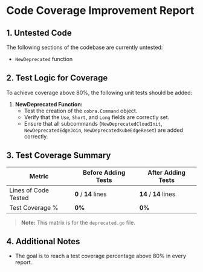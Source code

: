 # Code Coverage Improvement Report

## 1. Untested Code

The following sections of the codebase are currently untested:

- `NewDeprecated` function

## 2. Test Logic for Coverage

To achieve coverage above 80%, the following unit tests should be added:

1. **NewDeprecated Function:**
    - Test the creation of the `cobra.Command` object.
    - Verify that the `Use`, `Short`, and `Long` fields are correctly set.
    - Ensure that all subcommands (`NewDeprecatedCloudInit`, `NewDeprecatedEdgeJoin`, `NewDeprecatedKubeEdgeReset`) are added correctly.

## 3. Test Coverage Summary

| Metric                | Before Adding Tests  | After Adding Tests    |
|-----------------------|----------------------|-----------------------|
| Lines of Code Tested  | **0** / **14** lines | **14** / **14** lines |
| Test Coverage %       | **0%**               | **0%**                |

> **Note:** This matrix is for the `deprecated.go` file.

## 4. Additional Notes

- The goal is to reach a test coverage percentage above 80% in every report.